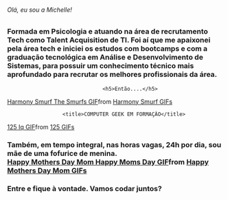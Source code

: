 <h6> Olá, eu sou a Michelle! </h6>


<h3> Formada em Psicologia e atuando na área de recrutamento Tech como Talent Acquisition de TI.
Foi aí que me apaixonei pela área tech e iniciei os estudos com bootcamps e com a graduação tecnológica em Análise e Desenvolvimento de Sistemas, para possuir um conhecimento técnico mais aprofundado para recrutar os melhores profissionais da área. </h3>




                                   <h5>Então....</h5>

<div class="tenor-gif-embed" data-postid="20217888" data-share-method="host" data-aspect-ratio="1.44796" data-width="100%"><a href="https://tenor.com/view/harmony-smurf-the-smurfs-trumpet-player-musician-blowing-a-horn-gif-20217888">Harmony Smurf The Smurfs GIF</a>from <a href="https://tenor.com/search/harmony+smurf-gifs">Harmony Smurf GIFs</a></div> <script type="text/javascript" async src="https://tenor.com/embed.js"></script>



                      <title>COMPUTER GEEK EM FORMAÇÃO</title>
 <div class="tenor-gif-embed" data-postid="20318580" data-share-method="host" data-aspect-ratio="1.37339" data-width="100%"><a href="https://tenor.com/view/125-iq-gang-gang-nerd-gif-20318580">125 Iq GIF</a>from <a href="https://tenor.com/search/125-gifs">125 GIFs</a></div> <script type="text/javascript" async src="https://tenor.com/embed.js"></script>
 


<h3>Também, em tempo integral, nas horas vagas, 24h por dia, sou mãe de uma fofurice de menina.
<title>Adendo: Se meu dia tivesse mais horas eu colocaria mais coisas. kkkkk</h3></title>

<div class="tenor-gif-embed" data-postid="21496123" data-share-method="host" data-aspect-ratio="1.32231" data-width="100%"><a href="https://tenor.com/view/happy-mothers-day-mom-happy-moms-day-happy-mothers-day-friends-happy-mothers-day-happy-mothers-day-daughter-gif-21496123">Happy Mothers Day Mom Happy Moms Day GIF</a>from <a href="https://tenor.com/search/happy+mothers+day+mom-gifs">Happy Mothers Day Mom GIFs</a></div> <script type="text/javascript" async src="https://tenor.com/embed.js"></script>


<h3> Entre e fique à vontade.
Vamos codar juntos?</h3>
